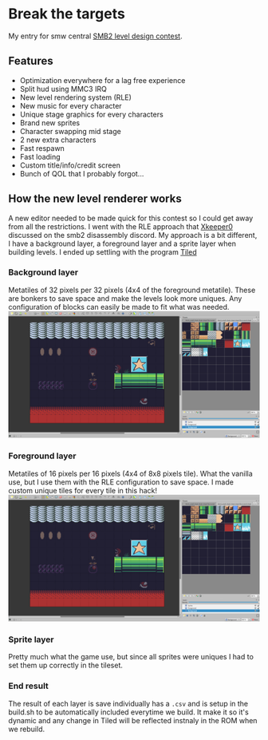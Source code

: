 # Break the targets
My entry for smw central [SMB2 level design contest](https://www.smwcentral.net/?p=viewthread&t=130297&page=1&pid=1652030#p1652030).

## Features
* Optimization everywhere for a lag free experience
* Split hud using MMC3 IRQ
* New level rendering system (RLE)
* New music for every character
* Unique stage graphics for every characters
* Brand new sprites
* Character swapping mid stage
* 2 new extra characters
* Fast respawn
* Fast loading
* Custom title/info/credit screen
* Bunch of QOL that I probably forgot...

## How the new level renderer works
A new editor needed to be made quick for this contest so I could get away from all the restrictions. I went with the RLE approach that [Xkeeper0](https://github.com/Xkeeper0) discussed on the smb2 disassembly discord. My approach is a bit different, I have a background layer, a foreground layer and a sprite layer when building levels. I ended up settling with the program [Tiled](https://www.mapeditor.org/)  

### Background layer
Metatiles of 32 pixels per 32 pixels (4x4 of the foreground metatile). These are bonkers to save space and make the levels look more uniques. Any configuration of blocks can easily be made to fit what was needed.  
![](https://github.com/Producks/Break-The_Targets/blob/main/doc/background.PNG?raw=true)

### Foreground layer
Metatiles of 16 pixels per 16 pixels (4x4 of 8x8 pixels tile). What the vanilla use, but I use them with the RLE
configuration to save space. I made custom unique tiles for every tile in this hack!
![](https://github.com/Producks/Break-The_Targets/blob/main/doc/background.PNG?raw=true)

### Sprite layer
Pretty much what the game use, but since all sprites were uniques I had to set them up correctly in the tileset.

### End result
The result of each layer is save individually has a `.csv` and is setup in the build.sh to be automatically included everytime we build. It make it so it's dynamic and any change in Tiled will be reflected instnaly in the ROM when we rebuild.
